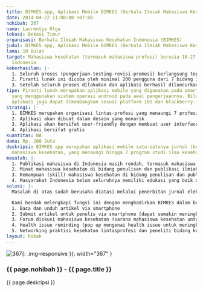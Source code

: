 ```yaml
---
title: BIMKES app, Aplikasi Mobile BIMKES (Berkala Ilmiah Mahasiswa Kesehatan Indonesia)
date: 2014-04-22 11:08:00 +07:00
nohibah: 367
nama: Laurentya Olga
lokasi: Bekasi Timur
organisasi: Berkala Ilmiah Mahasiswa Kesehatan Indonesia (BIMKES)
judul: BIMKES app, Aplikasi Mobile BIMKES (Berkala Ilmiah Mahasiswa Kesehatan Indonesia)
lama: 10 Bulan
target: Mahasiswa kesehatan (termasuk mahasiswa profesi) berusia 16-27 tahun di seluruh
  Indonesia
keberhasilan: |-
  1. Seluruh proses (pengerjaan-testing-revisi-promosi) berlangsung tepat waktu
  2. Piranti lunak ini dicoba oleh minimal 200 pengguna dari 7 bidang ilmu kesehatan saat proses testing
  3. Setelah seluruh proses dilakukan dan aplikasi berhasil diluncurkan, dalam waktu 3 bulan piranti lunak ini digunakan oleh minimal 2000 orang
tipe: Piranti lunak merupakan aplikasi mobile yang digunakan pada smartphone dan tablet
  yang menggunakan sistem operasi android pada awal pengerjaannya. Bila dibutuhkan,
  aplikasi juga dapat dikembangkan sesuai platform iOS dan blackberry.
strategi: |-
  1. BIMKES merupakan organisasi lintas-profesi yang menaungi 7 profesi kesehatan. Secara offline, aplikasi ini akan dipromosikan melalui roadshow ke kampus 7 profesi kesehatan di Indonesia. DIKTI juga akan mendukung sepenuhnya proses promosi aplikasi ini, sehingga mempermudah proses birokrasi terkait. Secara online, aplikasi ini akan dipromosikan melalui media sosial, forum online terkait mahasiswa kesehatan, forum organisasi mahasiswa, milis mahasiswa kesehatan, serta melalui website DIKTI dan website seluruh kampus terkait.
  2. Aplikasi akan dibuat dalam desain yang menarik
  3. Aplikasi akan bersifat user-friendly dengan membuat user interface dan user experience aplikasi yang baik
  4. Aplikasi bersifat gratis
kuantitas: NA
dana: Rp. 200 Juta
deskripsi: BIMKES app merupakan aplikasi mobile satu-satunya jurnal (berkala) ilmiah
  mahasiswa kesehatan, yang menaungi hingga 7 program studi ilmu kesehatan (www.bimkes.org)
masalah: |-
  1. Publikasi mahasiswa di Indonesia masih rendah, termasuk mahasiswa kesehatan
  2. Minat mahasiswa kesehatan di bidang penulisan dan publikasi ilmiah masih rendah
  3. Kemampuan (skill) mahasiswa kesehatan di bidang penulisan dan publikasi ilmiah masih rendah
  4. Masyarakat Indonesia belum seluruhnya memiliki edukasi yang baik di bidang kesehatan
solusi: |-
  Masalah di atas sudah berusaha diatasi melalui penerbitan jurnal elektronik BIMKES (www.bimkes.org). BIMKES merupakan wadah publikasi sekaligus sumber ilmu pengetahuan bagi mahasiswa kesehatan.

  Kami hendak melengkapi fungsi ini dengan menghadirkan BIMKES dalam bentuk aplikasi mobile agar BIMKES dapat lebih dijangkau oleh seluruh mahasiswa kesehatan dan masyarakat secara umum. Fitur:
  1. Baca dan unduh artikel via smartphone
  2. Submit artikel untuk penulis via smartphone (dapat semakin meningkatkan minat mahasiswa di bidang publikasi ilmiah)
  3. Forum diskusi mahasiswa kesehatan (sarana mahasiswa kesehatan untuk berdiskusi, sharing ilmu, dan berbagi cerita/pengalaman)
  4. Health issue reminding (pop up mengenai health issue untuk meningkatkan concern di bidang kesehatan)
  5. Networking praktisi kesehatan lintasprofesi dan peneliti bidang kesehatan (para praktisi dan peneliti di bidang kesehatan membuat akun dan berbagi interest untuk membangun hubungan kerjasama lintas-profesi kesehatan)
layout: hibah
---
```


![367](/static/img/hibahcms/367.png){: .img-responsive }{: width="367" }

### {{ page.nohibah }} - {{ page.title }}

{{ page.deskripsi }}
